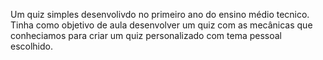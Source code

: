 Um quiz simples desenvolivdo no primeiro ano do ensino médio tecnico. 
Tinha como objetivo de aula desenvolver um quiz com as mecânicas que conheciamos para criar um quiz personalizado com tema pessoal escolhido. 


